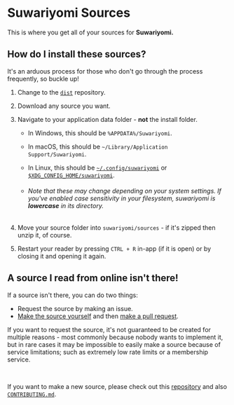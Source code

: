 # Suwariyomi Sources

This is where you get all of your sources for **Suwariyomi.**

## How do I install these sources?

It's an arduous process for those who don't go through the process
frequently, so buckle up!

1. Change to the [`dist`](https://github.com/Nowaaru/suwariyomi-sources/tree/dist) repository.
2. Download any source you want.
3. Navigate to your application data folder - **not** the install folder.

   - In Windows, this should be `%APPDATA%/Suwariyomi`.

   - In macOS, this should be `~/Library/Application Support/Suwariyomi`.

   - In Linux, this should be [`~/.config/suwariyomi`](https://www.electronjs.org/docs/latest/api/app#appgetpathname) or [`$XDG_CONFIG_HOME/suwariyomi`](https://www.electronjs.org/docs/latest/api/app#appgetpathname).

   - ###### Note that these may change depending on your system settings. If you've enabled case sensitivity in your filesystem, suwariyomi is **lowercase** in its directory.

3. Move your source folder into `suwariyomi/sources` - if it's zipped then unzip it, of course.
4. Restart your reader by pressing `CTRL + R` in-app (if it is open)
   or by closing it and opening it again.

## A source I read from online isn't there!

If a source isn't there, you can do two things:

- Request the source by making an issue.
- [Make the source yourself](https://github.com/Nowaaru/suwariyomi-source-base) and then [make a pull request](https://github.com/Nowaaru/suwariyomi-sources/compare).

If you want to request the source, it's not guaranteed to be created for multiple reasons - most commonly because nobody wants to implement it, but in rare cases it may be impossible to easily make a source because of service limitations; such as extremely low rate limits or a membership service.

<br />

If you want to make a new source, please check out this [repository](https://github.com/Nowaaru/suwariyomi-source-base) and also [`CONTRIBUTING.md`](https://github.com/Nowaaru/suwariyomi-sources/blob/main/CONTRIBUTING.md).
